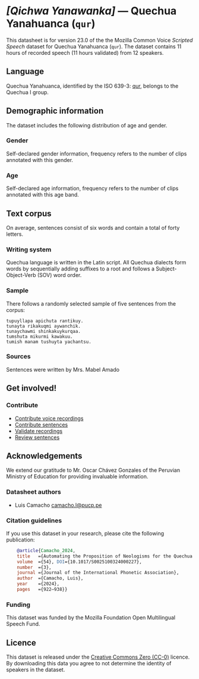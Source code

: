 # *[Qichwa Yanawanka]* &mdash; Quechua Yanahuanca (`qur`)

This datasheet is for version 23.0 of the the Mozilla Common Voice *Scripted Speech* dataset 
for Quechua Yanahuanca (`qur`). The dataset contains 11 hours of recorded
speech (11 hours validated) from 12 speakers.

## Language
<!-- {{LANGUAGE_DESCRIPTION}} -->
<!-- Provide a brief (1-2 paragraph) description of your language -->
Quechua Yanahuanca, identified by the ISO 639-3: [qur](https://iso639-3.sil.org/code/qur), belongs to the Quechua I group. 

## Demographic information
<!-- You can get a lot of the information in this section from https://analyzer.cv-toolbox.web.tr/browse -->
The dataset includes the following distribution of age and gender.

### Gender

Self-declared gender information, frequency refers to the number of clips annotated with this gender.

<!-- {{GENDER_TABLE}} -->
<!-- @ AUTOMATICALLY GENERATED @ -->
<!-- 
| Gender | Frequency |
|--------|-----------|
| male, masculine | ? |
| undeclared | ? |
| female, feminine | ? |
-->
### Age

Self-declared age information, frequency refers to the number of clips annotated with this age band.

<!-- {{AGE_TABLE}} -->
<!-- @ AUTOMATICALLY GENERATED @ -->
<!-- 
| Age band | Frequency |
|----------|-----------|
| teens | ? |
| twenties | ? |
| thirties | ? |
| fourties | ? |
| fifties | ? |
   ...if other age ranges are present in your data, add rows...
-->

## Text corpus
<!-- {{TEXT_CORPUS_DESCRIPTION}} -->
<!-- @ OPTIONAL @ -->
<!-- An overview of the text corpus, with information such as average length (in characters and words) of validated sentences. -->
On average, sentences consist of six words and contain a total of forty letters.

### Writing system

<!-- {{WRITING_SYSTEM_DESCRIPTION}} -->
<!-- @ OPTIONAL @ -->
<!-- A description of the writing system (or writing systems) used in the text corpus -->
Quechua language is written in the Latin script. All Quechua dialects form words by sequentially adding suffixes to a root and follows a Subject-Object-Verb (SOV) word order.

### Sample

There follows a randomly selected sample of five sentences from the corpus:
```
tupuyllapa apichuta rantikuy.
tunayta rikakuqmi aywanchik.
tunaychawmi shinkakuykurqaa.
tumshuta mikurmi kawakuu.
tumish manam tushuyta yachantsu.
```

<!-- {{SENTENCES_SAMPLE}} -->

### Sources

<!-- {{SOURCES_LIST}} -->
<!-- @ OPTIONAL @ -->
<!-- A list of sentence sources, can be curated to the top-N -->
Sentences were written by Mrs. Mabel Amado


## Get involved!


### Contribute
* [Contribute voice recordings](https://commonvoice.mozilla.org/qur/speak)
* [Contribute sentences](https://commonvoice.mozilla.org/qur/write)
* [Validate recordings](https://commonvoice.mozilla.org/qur/listen)
* [Review sentences](https://commonvoice.mozilla.org/qur/review)

## Acknowledgements
We extend our gratitude to Mr. Oscar Chávez Gonzales of the Peruvian Ministry of Education for providing invaluable information.

### Datasheet authors

<!-- {{DATASHEET_AUTHORS_LIST}} -->
<!-- A list in the format of: Your Name <email@email.com> -->
* Luis Camacho <camacho.l@pucp.pe>

### Citation guidelines

<!-- {{CITATION_DESCRIPTION}} -->
<!-- @ OPTIONAL @ -->
<!-- If you published a paper and would like people to cite it, you can include the BiBTeX here -->
<!-- Submitted to SIMBig 2025 (Needs confirmation).-->

If you use this dataset in your research, please cite the following publication:

```bibtex
    @article{Camacho_2024, 
    title   ={Automating the Proposition of Neologisms for the Quechua Language},  
    volume  ={54}, DOI={10.1017/S0025100324000227}, 
    number  ={3}, 
    journal ={Journal of the International Phonetic Association}, 
    author  ={Camacho, Luis}, 
    year    ={2024}, 
    pages   ={922–938}} 
```

### Funding

<!-- {{FUNDING_DESCRIPTION}} -->
<!-- @ OPTIONAL @ -->
<!-- If you received any funding, you can include the acknowledgement here -->
This dataset was funded by the Mozilla Foundation Open Multilingual Speech Fund.

## Licence

This dataset is released under the [Creative Commons Zero (CC-0)](https://creativecommons.org/public-domain/cc0/) licence. By downloading this data
you agree to not determine the identity of speakers in the dataset.

